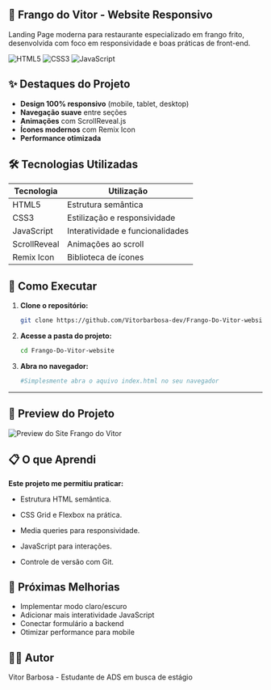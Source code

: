 ## 🍗 Frango do Vitor - Website Responsivo

Landing Page moderna para restaurante especializado em frango frito, desenvolvida com foco em responsividade e boas práticas de front-end.

![HTML5](https://img.shields.io/badge/HTML5-Semântico-E34F26?style=flat&logo=html5)
![CSS3](https://img.shields.io/badge/CSS3-Responsivo-1572B6?style=flat&logo=css3)
![JavaScript](https://img.shields.io/badge/JavaScript-Interatividade-F7DF1E?style=flat&logo=javascript)

## ✨ Destaques do Projeto

- **Design 100% responsivo** (mobile, tablet, desktop)
- **Navegação suave** entre seções
- **Animações** com ScrollReveal.js
- **Ícones modernos** com Remix Icon
- **Performance otimizada**

## 🛠️ Tecnologias Utilizadas

| Tecnologia | Utilização |
|------------|------------|
| HTML5 | Estrutura semântica |
| CSS3 | Estilização e responsividade |
| JavaScript | Interatividade e funcionalidades |
| ScrollReveal | Animações ao scroll |
| Remix Icon | Biblioteca de ícones |

## 🚀 Como Executar

1. **Clone o repositório:**
   ```bash
   git clone https://github.com/Vitorbarbosa-dev/Frango-Do-Vitor-website.git

2. **Acesse a pasta do projeto:**
    ```bash
    cd Frango-Do-Vitor-website
3. **Abra no navegador:**
    ```bash
    #Simplesmente abra o aquivo index.html no seu navegador
---
## 📸 Preview do Projeto
![Preview do Site Frango do Vitor](./FangoPreview.png)

## 📋 O que Aprendi
**Este projeto me permitiu praticar:**

- Estrutura HTML semântica.

- CSS Grid e Flexbox na prática.

- Media queries para responsividade.

- JavaScript para interações.

- Controle de versão com Git.

## 🔮 Próximas Melhorias

- Implementar modo claro/escuro
- Adicionar mais interatividade JavaScript
- Conectar formulário a backend
- Otimizar performance para mobile

## 👨‍💻 Autor
Vitor Barbosa - Estudante de ADS em busca de estágio
